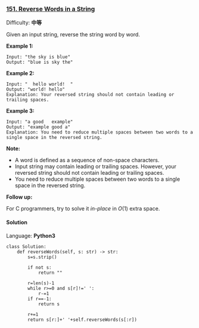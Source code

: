 ### [151\. Reverse Words in a String](https://leetcode-cn.com/problems/reverse-words-in-a-string/)

Difficulty: **中等**


Given an input string, reverse the string word by word.

**Example 1:**

```
Input: "the sky is blue"
Output: "blue is sky the"
```

**Example 2:**

```
Input: "  hello world!  "
Output: "world! hello"
Explanation: Your reversed string should not contain leading or trailing spaces.
```

**Example 3:**

```
Input: "a good   example"
Output: "example good a"
Explanation: You need to reduce multiple spaces between two words to a single space in the reversed string.
```

**Note:**

*   A word is defined as a sequence of non-space characters.
*   Input string may contain leading or trailing spaces. However, your reversed string should not contain leading or trailing spaces.
*   You need to reduce multiple spaces between two words to a single space in the reversed string.

**Follow up:**

For C programmers, try to solve it _in-place_ in _O_(1) extra space.


#### Solution

Language: **Python3**

```python3
class Solution:
    def reverseWords(self, s: str) -> str:
        s=s.strip()

        if not s:
            return ""

        r=len(s)-1
        while r>=0 and s[r]!=' ':
            r-=1
        if r==-1:
            return s

        r+=1
        return s[r:]+' '+self.reverseWords(s[:r])
```
